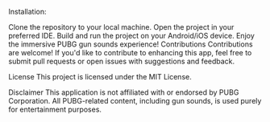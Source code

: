 Installation:

Clone the repository to your local machine.
Open the project in your preferred IDE.
Build and run the project on your Android/iOS device.
Enjoy the immersive PUBG gun sounds experience!
Contributions
Contributions are welcome! If you'd like to contribute to enhancing this app, feel free to submit pull requests or open issues with suggestions and feedback.

License
This project is licensed under the MIT License.

Disclaimer
This application is not affiliated with or endorsed by PUBG Corporation. All PUBG-related content, including gun sounds, is used purely for entertainment purposes.
